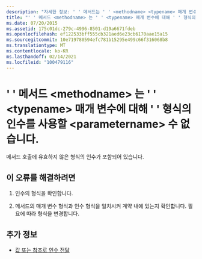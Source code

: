 ```yaml
---
description: "자세한 정보: ' ' 메서드는 ' ' <methodname> <typename> 매개 변수에 대해 ' ' 형식의 인수를 사용할 수 없습니다. <parametername>"
title: "' ' 메서드 <methodname> 는 ' ' <typename> 매개 변수에 대해 ' ' 형식의 인수를 사용할 <parametername> 수 없습니다."
ms.date: 07/20/2015
ms.assetid: 175c01dc-279c-4996-8501-d19a6671fdeb
ms.openlocfilehash: ef122533bff555cb321aed6e23cb6170aae15a15
ms.sourcegitcommit: 10e719780594efc781b15295e499c66f316068b8
ms.translationtype: MT
ms.contentlocale: ko-KR
ms.lasthandoff: 02/14/2021
ms.locfileid: "100479116"
---
```

# <a name="no-method-methodname-can-accept-an-argument-of-type-typename-for-parameter-parametername"></a>' ' 메서드 \<methodname> 는 ' ' \<typename> 매개 변수에 대해 ' ' 형식의 인수를 사용할 \<parametername> 수 없습니다.

메서드 호출에 유효하지 않은 형식의 인수가 포함되어 있습니다.  
  
## <a name="to-correct-this-error"></a>이 오류를 해결하려면  
  
1. 인수의 형식을 확인합니다.  
  
2. 메서드의 매개 변수 형식과 인수 형식을 일치시켜 계약 내에 있는지 확인합니다. 필요에 따라 형식을 변경합니다.  
  
## <a name="see-also"></a>추가 정보

- [값 또는 참조로 인수 전달](../programming-guide/language-features/procedures/passing-arguments-by-value-and-by-reference.md)
